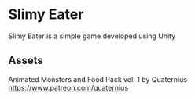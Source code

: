 # Slimy Eater
Slimy Eater is a simple game developed using Unity

## Assets
Animated Monsters and Food Pack vol. 1 by Quaternius
https://www.patreon.com/quaternius
